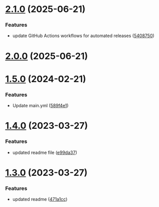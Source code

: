 # [2.1.0](https://github.com/manthanank/dailydotdevcard/compare/v2.0.0...v2.1.0) (2025-06-21)


### Features

* update GitHub Actions workflows for automated releases ([5408750](https://github.com/manthanank/dailydotdevcard/commit/54087503f3faf183bccef9dbf7aab1a581bed4ed))



# [2.0.0](https://github.com/manthanank/dailydotdevcard/compare/v1.5.0...v2.0.0) (2025-06-21)



# [1.5.0](https://github.com/manthanank/dailydotdevcard/compare/v1.4.0...v1.5.0) (2024-02-21)


### Features

* Update main.yml ([589f4e1](https://github.com/manthanank/dailydotdevcard/commit/589f4e1688ad30f765e38e72dff086afcfc567da))



# [1.4.0](https://github.com/manthanank/dailydotdevcard/compare/v1.3.0...v1.4.0) (2023-03-27)


### Features

* updated readme file ([e99da37](https://github.com/manthanank/dailydotdevcard/commit/e99da377b7455b8ad607764d20702364a7ccad9a))



# [1.3.0](https://github.com/manthanank/dailydotdevcard/compare/v1.2.0...v1.3.0) (2023-03-27)


### Features

* updated readme ([471a1cc](https://github.com/manthanank/dailydotdevcard/commit/471a1cc7babc95cb6d2f841e94e7cedacc78aa26))



